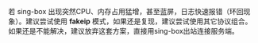 若 sing-box 出现突然CPU、内存占用猛增，甚至蓝屏，日志快速报错（环回现象）。建议尝试使用 **fakeip** 模式，如果还是复现，建议尝试使用其它协议组合。如果还是不能解决，建议放弃这套方案，直接用sing-box出站连接服务端。
